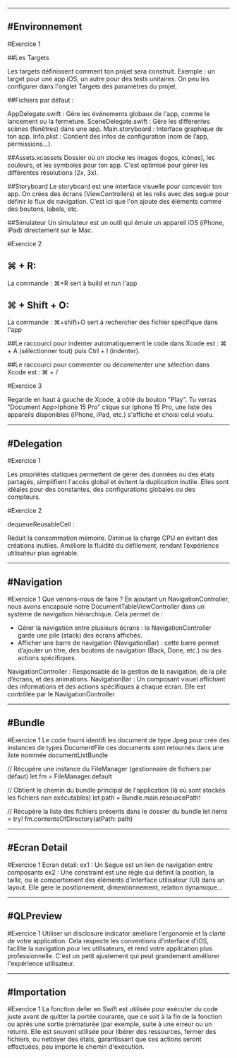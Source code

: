------------------------------------------------------------
#Environnement
------------------------------------------------------------
#Exercice 1

##Les Targets

Les targets définissent comment ton projet sera construit. 
Exemple : un target pour une app iOS, un autre pour des tests unitaires. On peu les configurer dans l'onglet Targets des paramètres du projet.

##Fichiers par défaut :

AppDelegate.swift : Gère les événements globaux de l'app, comme le lancement ou la fermeture.
SceneDelegate.swift : Gère les différentes scènes (fenêtres) dans une app.
Main.storyboard : Interface graphique de ton app.
Info.plist : Contient des infos de configuration (nom de l’app, permissions...).

##Assets.xcassets
Dossier où on stocke les images (logos, icônes), les couleurs, et les symboles pour ton app. 
C'est optimisé pour gérer les différentes résolutions (2x, 3x).

##Storyboard
Le storyboard est une interface visuelle pour concevoir ton app. On crées des écrans (ViewControllers) et les relis avec des segue pour définir le flux de navigation.
C’est ici que l'on ajoute des éléments comme des boutons, labels, etc.

##Simulateur
Un simulateur est un outil qui émule un appareil iOS (iPhone, iPad) directement sur le Mac. 

#Exercice 2

## ⌘ + R:
La commande : ⌘+R sert à build et run l'app 

## ⌘ + Shift + O:
La commande : ⌘+shift+O sert à rechercher des fichier spécifique dans l'app 

##Le raccourci pour indenter automatiquement le code dans Xcode est :
⌘ + A (sélectionner tout)
puis
Ctrl + I (indenter).


##Le raccourci pour commenter ou décommenter une sélection dans Xcode est :
⌘ + /

#Exercice 3

Regarde en haut à gauche de Xcode, à côté du bouton "Play".
Tu verras "Document App>Iphone 15 Pro" clique sur Iphone 15 Pro, une liste des appareils disponibles (iPhone, iPad, etc.) s'affiche et choisi celui voulu.


------------------------------------------------------------
#Delegation
------------------------------------------------------------
#Exercice 1

Les propriétés statiques permettent de gérer des données ou des états partagés, simplifient l'accès global et évitent la duplication inutile. Elles sont idéales pour des constantes, des configurations globales ou des compteurs.

#Exercice 2

dequeueReusableCell :

Réduit la consommation mémoire.
Diminue la charge CPU en évitant des créations inutiles.
Améliore la fluidité du défilement, rendant l’expérience utilisateur plus agréable.

------------------------------------------------------------
#Navigation
------------------------------------------------------------
#Exercice 1
Que venons-nous de faire ?
En ajoutant un NavigationController, nous avons encapsulé notre DocumentTableViewController dans un système de navigation hiérarchique. Cela permet de :

- Gérer la navigation entre plusieurs écrans : le NavigationController garde une pile (stack) des écrans affichés.
- Afficher une barre de navigation (NavigationBar) : cette barre permet d’ajouter un titre, des boutons de navigation (Back, Done, etc.) ou des actions spécifiques.

NavigationController : Responsable de la gestion de la navigation, de la pile d’écrans, et des animations.
NavigationBar : Un composant visuel affichant des informations et des actions spécifiques à chaque écran. Elle est contrôlée par le NavigationController




------------------------------------------------------------
#Bundle
------------------------------------------------------------
#Exercice 1
Le code fourni identifi les document de type Jpeg pour crée des instances de types DocumentFile
ces documents sont retournés dans une liste nommée documentListBundle 

// Récupère une instance du FileManager (gestionnaire de fichiers par défaut)
let fm = FileManager.default

// Obtient le chemin du bundle principal de l'application (là où sont stockés les fichiers non exécutables)
let path = Bundle.main.resourcePath!

// Récupère la liste des fichiers présents dans le dossier du bundle
let items = try! fm.contentsOfDirectory(atPath: path)

------------------------------------------------------------
#Ecran Detail
------------------------------------------------------------
#Exercice 1
Ecran detail: 
ex1 : Un Segue est un lien de navigation entre composants
ex2 : Une constraint est une règle qui définit la position, la taille, ou le comportement des éléments d'interface utilisateur (UI) dans un layout. Elle gere le positionement, dimentionnement, relation dynamique...


------------------------------------------------------------
#QLPreview
------------------------------------------------------------
#Exercice 1
Utiliser un disclosure indicator améliore l'ergonomie et la clarté de votre application. Cela respecte les conventions d'interface d'iOS, facilite la navigation pour les utilisateurs, et rend votre application plus professionnelle. C'est un petit ajustement qui peut grandement améliorer l'expérience utilisateur.

------------------------------------------------------------
#Importation
------------------------------------------------------------
#Exercice 1
La fonction defer en Swift est utilisée pour exécuter du code juste avant de quitter la portée courante, que ce soit à la fin de la fonction ou après une sortie prématurée (par exemple, suite à une erreur ou un return). Elle est souvent utilisée pour libérer des ressources, fermer des fichiers, ou nettoyer des états, garantissant que ces actions seront effectuées, peu importe le chemin d'exécution.
